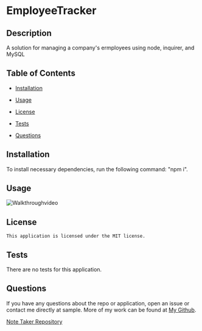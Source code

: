 # EmployeeTracker

## Description

 A solution for managing a company's ermployees using node, inquirer, and MySQL

  ## Table of Contents
  
  * [Installation](#installation)
  
  * [Usage](#usage)
  
  * [License](#license)

  * [Tests](#tests)
  
  * [Questions](#questions)
  
  ## Installation
  
  To install necessary dependencies, run the following command: "npm i". 
  
  
  ## Usage
  
  
  ![Walkthroughvideo]()

  
  ## License
    
    This application is licensed under the MIT license.
    

  ## Tests
  
  There are no tests for this application.
  
      
  ## Questions  

  If you have any questions about the repo or application, open an issue or contact me directly at sample. More of my work can be found at [My Github](https://github.com/brob92993).

  [Note Taker Repository](https://github.com/brob92993/EmployeeTracker.git)

  